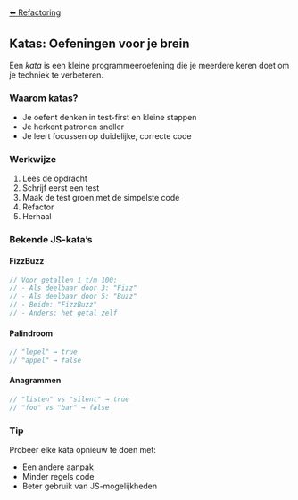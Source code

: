 [⬅️ Refactoring](./js-101-refactoring.md)

## Katas: Oefeningen voor je brein

Een *kata* is een kleine programmeeroefening die je meerdere keren doet om je techniek te verbeteren.

### Waarom katas?

* Je oefent denken in test-first en kleine stappen
* Je herkent patronen sneller
* Je leert focussen op duidelijke, correcte code

### Werkwijze

1. Lees de opdracht
2. Schrijf eerst een test
3. Maak de test groen met de simpelste code
4. Refactor
5. Herhaal

### Bekende JS-kata’s

#### FizzBuzz

```js
// Voor getallen 1 t/m 100:
// - Als deelbaar door 3: "Fizz"
// - Als deelbaar door 5: "Buzz"
// - Beide: "FizzBuzz"
// - Anders: het getal zelf
```

#### Palindroom

```js
// "lepel" → true
// "appel" → false
```

#### Anagrammen

```js
// "listen" vs "silent" → true
// "foo" vs "bar" → false
```

### Tip

Probeer elke kata opnieuw te doen met:
* Een andere aanpak
* Minder regels code
* Beter gebruik van JS-mogelijkheden

